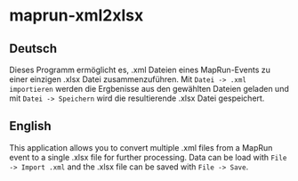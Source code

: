 # maprun-xml2xlsx

## Deutsch

Dieses Programm ermöglicht es, .xml Dateien eines MapRun-Events zu einer einzigen .xlsx Datei zusammenzuführen.
Mit `Datei -> .xml importieren` werden die Ergbenisse aus den gewählten Dateien geladen und mit `Datei -> Speichern` wird die resultierende .xlsx Datei gespeichert.


## English

This application allows you to convert multiple .xml files from a MapRun event to a single .xlsx file for further processing.
Data can be load with `File -> Import .xml` and the .xlsx file can be saved with `File -> Save`.